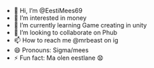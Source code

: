 - 👋 Hi, I’m @EestiMees69
- 👀 I’m interested in money
- 🌱 I’m currently learning Game creating in unity
- 💞️ I’m looking to collaborate on Phub
- 📫 How to reach me @mrbeast on ig
- 😄 Pronouns: Sigma/mees
- ⚡ Fun fact: Ma olen eestlane 😧


<!---
EestiMees69/EestiMees69 is a ✨ special ✨ repository because its `README.md` (this file) appears on your GitHub profile.
You can click the Preview link to take a look at your changes.
--->
